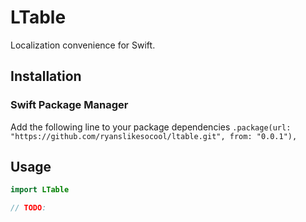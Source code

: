 # LTable

Localization convenience for Swift.

## Installation

### Swift Package Manager
Add the following line to your package dependencies
`.package(url: "https://github.com/ryanslikesocool/ltable.git", from: "0.0.1"),`

## Usage

```swift
import LTable

// TODO:								
```
